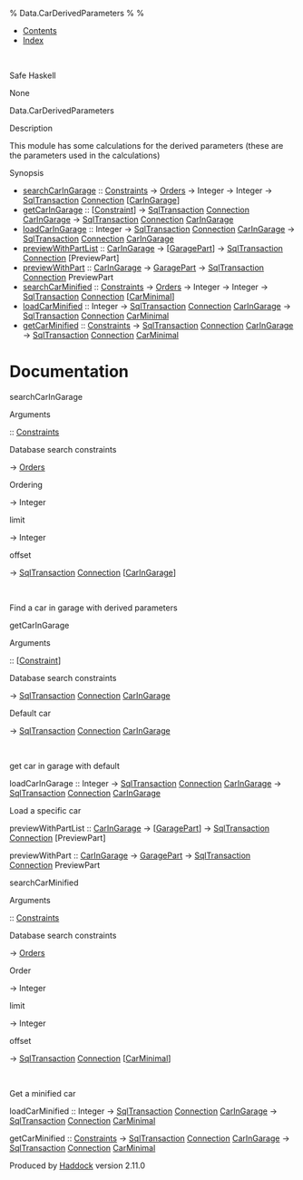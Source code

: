 % Data.CarDerivedParameters
% 
% 

-   [Contents](index.html)
-   [Index](doc-index.html)

 

Safe Haskell

None

Data.CarDerivedParameters

Description

This module has some calculations for the derived parameters (these are
the parameters used in the calculations)

Synopsis

-   [searchCarInGarage](#v:searchCarInGarage) ::
    [Constraints](Data-Database.html#t:Constraints) -\>
    [Orders](Data-Database.html#t:Orders) -\> Integer -\> Integer -\>
    [SqlTransaction](Data-SqlTransaction.html#t:SqlTransaction)
    [Connection](Data-SqlTransaction.html#t:Connection)
    [[CarInGarage](Model-CarInGarage.html#t:CarInGarage)]
-   [getCarInGarage](#v:getCarInGarage) ::
    [[Constraint](Data-Database.html#t:Constraint)] -\>
    [SqlTransaction](Data-SqlTransaction.html#t:SqlTransaction)
    [Connection](Data-SqlTransaction.html#t:Connection)
    [CarInGarage](Model-CarInGarage.html#t:CarInGarage) -\>
    [SqlTransaction](Data-SqlTransaction.html#t:SqlTransaction)
    [Connection](Data-SqlTransaction.html#t:Connection)
    [CarInGarage](Model-CarInGarage.html#t:CarInGarage)
-   [loadCarInGarage](#v:loadCarInGarage) :: Integer -\>
    [SqlTransaction](Data-SqlTransaction.html#t:SqlTransaction)
    [Connection](Data-SqlTransaction.html#t:Connection)
    [CarInGarage](Model-CarInGarage.html#t:CarInGarage) -\>
    [SqlTransaction](Data-SqlTransaction.html#t:SqlTransaction)
    [Connection](Data-SqlTransaction.html#t:Connection)
    [CarInGarage](Model-CarInGarage.html#t:CarInGarage)
-   [previewWithPartList](#v:previewWithPartList) ::
    [CarInGarage](Model-CarInGarage.html#t:CarInGarage) -\>
    [[GaragePart](Model-GarageParts.html#t:GaragePart)] -\>
    [SqlTransaction](Data-SqlTransaction.html#t:SqlTransaction)
    [Connection](Data-SqlTransaction.html#t:Connection) [PreviewPart]
-   [previewWithPart](#v:previewWithPart) ::
    [CarInGarage](Model-CarInGarage.html#t:CarInGarage) -\>
    [GaragePart](Model-GarageParts.html#t:GaragePart) -\>
    [SqlTransaction](Data-SqlTransaction.html#t:SqlTransaction)
    [Connection](Data-SqlTransaction.html#t:Connection) PreviewPart
-   [searchCarMinified](#v:searchCarMinified) ::
    [Constraints](Data-Database.html#t:Constraints) -\>
    [Orders](Data-Database.html#t:Orders) -\> Integer -\> Integer -\>
    [SqlTransaction](Data-SqlTransaction.html#t:SqlTransaction)
    [Connection](Data-SqlTransaction.html#t:Connection)
    [[CarMinimal](Model-CarMinimal.html#t:CarMinimal)]
-   [loadCarMinified](#v:loadCarMinified) :: Integer -\>
    [SqlTransaction](Data-SqlTransaction.html#t:SqlTransaction)
    [Connection](Data-SqlTransaction.html#t:Connection)
    [CarInGarage](Model-CarInGarage.html#t:CarInGarage) -\>
    [SqlTransaction](Data-SqlTransaction.html#t:SqlTransaction)
    [Connection](Data-SqlTransaction.html#t:Connection)
    [CarMinimal](Model-CarMinimal.html#t:CarMinimal)
-   [getCarMinified](#v:getCarMinified) ::
    [Constraints](Data-Database.html#t:Constraints) -\>
    [SqlTransaction](Data-SqlTransaction.html#t:SqlTransaction)
    [Connection](Data-SqlTransaction.html#t:Connection)
    [CarInGarage](Model-CarInGarage.html#t:CarInGarage) -\>
    [SqlTransaction](Data-SqlTransaction.html#t:SqlTransaction)
    [Connection](Data-SqlTransaction.html#t:Connection)
    [CarMinimal](Model-CarMinimal.html#t:CarMinimal)

Documentation
=============

searchCarInGarage

Arguments

:: [Constraints](Data-Database.html#t:Constraints)

Database search constraints

-\> [Orders](Data-Database.html#t:Orders)

Ordering

-\> Integer

limit

-\> Integer

offset

-\> [SqlTransaction](Data-SqlTransaction.html#t:SqlTransaction)
[Connection](Data-SqlTransaction.html#t:Connection)
[[CarInGarage](Model-CarInGarage.html#t:CarInGarage)]

 

Find a car in garage with derived parameters

getCarInGarage

Arguments

:: [[Constraint](Data-Database.html#t:Constraint)]

Database search constraints

-\> [SqlTransaction](Data-SqlTransaction.html#t:SqlTransaction)
[Connection](Data-SqlTransaction.html#t:Connection)
[CarInGarage](Model-CarInGarage.html#t:CarInGarage)

Default car

-\> [SqlTransaction](Data-SqlTransaction.html#t:SqlTransaction)
[Connection](Data-SqlTransaction.html#t:Connection)
[CarInGarage](Model-CarInGarage.html#t:CarInGarage)

 

get car in garage with default

loadCarInGarage :: Integer -\>
[SqlTransaction](Data-SqlTransaction.html#t:SqlTransaction)
[Connection](Data-SqlTransaction.html#t:Connection)
[CarInGarage](Model-CarInGarage.html#t:CarInGarage) -\>
[SqlTransaction](Data-SqlTransaction.html#t:SqlTransaction)
[Connection](Data-SqlTransaction.html#t:Connection)
[CarInGarage](Model-CarInGarage.html#t:CarInGarage)

Load a specific car

previewWithPartList ::
[CarInGarage](Model-CarInGarage.html#t:CarInGarage) -\>
[[GaragePart](Model-GarageParts.html#t:GaragePart)] -\>
[SqlTransaction](Data-SqlTransaction.html#t:SqlTransaction)
[Connection](Data-SqlTransaction.html#t:Connection) [PreviewPart]

previewWithPart :: [CarInGarage](Model-CarInGarage.html#t:CarInGarage)
-\> [GaragePart](Model-GarageParts.html#t:GaragePart) -\>
[SqlTransaction](Data-SqlTransaction.html#t:SqlTransaction)
[Connection](Data-SqlTransaction.html#t:Connection) PreviewPart

searchCarMinified

Arguments

:: [Constraints](Data-Database.html#t:Constraints)

Database search constraints

-\> [Orders](Data-Database.html#t:Orders)

Order

-\> Integer

limit

-\> Integer

offset

-\> [SqlTransaction](Data-SqlTransaction.html#t:SqlTransaction)
[Connection](Data-SqlTransaction.html#t:Connection)
[[CarMinimal](Model-CarMinimal.html#t:CarMinimal)]

 

Get a minified car

loadCarMinified :: Integer -\>
[SqlTransaction](Data-SqlTransaction.html#t:SqlTransaction)
[Connection](Data-SqlTransaction.html#t:Connection)
[CarInGarage](Model-CarInGarage.html#t:CarInGarage) -\>
[SqlTransaction](Data-SqlTransaction.html#t:SqlTransaction)
[Connection](Data-SqlTransaction.html#t:Connection)
[CarMinimal](Model-CarMinimal.html#t:CarMinimal)

getCarMinified :: [Constraints](Data-Database.html#t:Constraints) -\>
[SqlTransaction](Data-SqlTransaction.html#t:SqlTransaction)
[Connection](Data-SqlTransaction.html#t:Connection)
[CarInGarage](Model-CarInGarage.html#t:CarInGarage) -\>
[SqlTransaction](Data-SqlTransaction.html#t:SqlTransaction)
[Connection](Data-SqlTransaction.html#t:Connection)
[CarMinimal](Model-CarMinimal.html#t:CarMinimal)

Produced by [Haddock](http://www.haskell.org/haddock/) version 2.11.0
